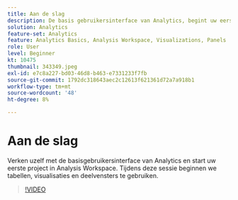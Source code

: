```yaml
---
title: Aan de slag
description: De basis gebruikersinterface van Analytics, begint uw eerste project in Analysis Workspace, begint gebruikend lijsten, visualisaties en panelen.
solution: Analytics
feature-set: Analytics
feature: Analytics Basics, Analysis Workspace, Visualizations, Panels
role: User
level: Beginner
kt: 10475
thumbnail: 343349.jpeg
exl-id: e7c8a227-bd03-46d8-b463-e7331233f7fb
source-git-commit: 1792dc318643aec2c12613f621361d72a7a918b1
workflow-type: tm+mt
source-wordcount: '48'
ht-degree: 8%

---
```


# Aan de slag

Verken uzelf met de basisgebruikersinterface van Analytics en start uw eerste project in Analysis Workspace. Tijdens deze sessie beginnen we tabellen, visualisaties en deelvensters te gebruiken.

>[!VIDEO](https://video.tv.adobe.com/v/343349/?quality=12&learn=on)
